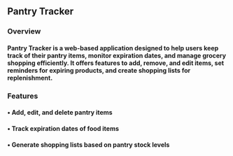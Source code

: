 ## Pantry Tracker

### Overview

#### Pantry Tracker is a web-based application designed to help users keep track of their pantry items, monitor expiration dates, and manage grocery shopping efficiently. It offers features to add, remove, and edit items, set reminders for expiring products, and create shopping lists for replenishment.

### Features

#### • Add, edit, and delete pantry items
#### • Track expiration dates of food items
#### • Generate shopping lists based on pantry stock levels

